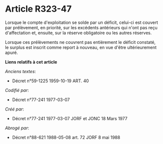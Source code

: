 # Article R323-47

Lorsque le compte d'exploitation se solde par un déficit, celui-ci est couvert par prélèvement, en priorité, sur les
excédents antérieurs qui n'ont pas reçu d'affectation et, ensuite, sur la réserve obligatoire ou les autres réserves.

Lorsque ces prélèvements ne couvrent pas entièrement le déficit constaté, le surplus est inscrit comme report à nouveau, en
vue d'être ultérieurement apuré.

**Liens relatifs à cet article**

_Anciens textes_:

  - Décret n°59-1225 1959-10-19 ART. 40

_Codifié par_:

  - Décret n°77-241 1977-03-07

_Créé par_:

  - Décret n°77-241 1977-03-07 JORF et JONC 18 Mars 1977

_Abrogé par_:

  - Décret n°88-621 1988-05-08 art. 72 JORF 8 mai 1988
